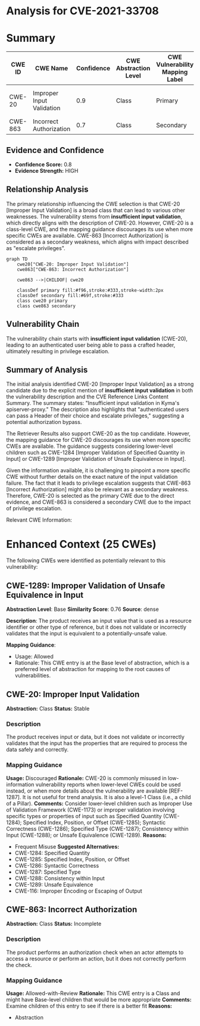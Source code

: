 # Analysis for CVE-2021-33708

# Summary
| CWE ID | CWE Name | Confidence | CWE Abstraction Level | CWE Vulnerability Mapping Label | CWE-Vulnerability Mapping Notes |
|---|---|---|---|---|---|
| CWE-20 | Improper Input Validation | 0.9 | Class | Primary | Discouraged - Consider lower-level children |
| CWE-863 | Incorrect Authorization | 0.7 | Class | Secondary | Allowed-with-Review |

## Evidence and Confidence

*   **Confidence Score:** 0.8
*   **Evidence Strength:** HIGH

## Relationship Analysis
The primary relationship influencing the CWE selection is that CWE-20 [Improper Input Validation] is a broad class that can lead to various other weaknesses. The vulnerability stems from **insufficient input validation**, which directly aligns with the description of CWE-20. However, CWE-20 is a class-level CWE, and the mapping guidance discourages its use when more specific CWEs are available. CWE-863 [Incorrect Authorization] is considered as a secondary weakness, which aligns with impact described as "escalate privileges".

```mermaid
graph TD
    cwe20["CWE-20: Improper Input Validation"]
    cwe863["CWE-863: Incorrect Authorization"]
    
    cwe863 -->|CHILDOF| cwe20
    
    classDef primary fill:#f96,stroke:#333,stroke-width:2px
    classDef secondary fill:#69f,stroke:#333
    class cwe20 primary
    class cwe863 secondary
```

## Vulnerability Chain
The vulnerability chain starts with **insufficient input validation** (CWE-20), leading to an authenticated user being able to pass a crafted header, ultimately resulting in privilege escalation.

## Summary of Analysis
The initial analysis identified CWE-20 [Improper Input Validation] as a strong candidate due to the explicit mention of **insufficient input validation** in both the vulnerability description and the CVE Reference Links Content Summary. The summary states: "Insufficient input validation in Kyma's apiserver-proxy." The description also highlights that "authenticated users can pass a Header of their choice and escalate privileges," suggesting a potential authorization bypass.

The Retriever Results also support CWE-20 as the top candidate. However, the mapping guidance for CWE-20 discourages its use when more specific CWEs are available. The guidance suggests considering lower-level children such as CWE-1284 [Improper Validation of Specified Quantity in Input] or CWE-1289 [Improper Validation of Unsafe Equivalence in Input].

Given the information available, it is challenging to pinpoint a more specific CWE without further details on the exact nature of the input validation failure. The fact that it leads to privilege escalation suggests that CWE-863 [Incorrect Authorization] might also be relevant as a secondary weakness. Therefore, CWE-20 is selected as the primary CWE due to the direct evidence, and CWE-863 is considered a secondary CWE due to the impact of privilege escalation.

Relevant CWE Information:

# Enhanced Context (25 CWEs)
The following CWEs were identified as potentially relevant to this vulnerability:

## CWE-1289: Improper Validation of Unsafe Equivalence in Input
**Abstraction Level**: Base
**Similarity Score**: 0.76
**Source**: dense

**Description**:
The product receives an input value that is used as a resource identifier or other type of reference, but it does not validate or incorrectly validates that the input is equivalent to a potentially-unsafe value.

**Mapping Guidance**:
- Usage: Allowed
- Rationale: This CWE entry is at the Base level of abstraction, which is a preferred level of abstraction for mapping to the root causes of vulnerabilities.

## CWE-20: Improper Input Validation
**Abstraction:** Class
**Status:** Stable

### Description
The product receives input or data, but it does
        not validate or incorrectly validates that the input has the
        properties that are required to process the data safely and
        correctly.

### Mapping Guidance
**Usage:** Discouraged
**Rationale:** CWE-20 is commonly misused in low-information vulnerability reports when lower-level CWEs could be used instead, or when more details about the vulnerability are available [REF-1287]. It is not useful for trend analysis. It is also a level-1 Class (i.e., a child of a Pillar).
**Comments:** Consider lower-level children such as Improper Use of Validation Framework (CWE-1173) or improper validation involving specific types or properties of input such as Specified Quantity (CWE-1284); Specified Index, Position, or Offset (CWE-1285); Syntactic Correctness (CWE-1286); Specified Type (CWE-1287); Consistency within Input (CWE-1288); or Unsafe Equivalence (CWE-1289).
**Reasons:**
- Frequent Misuse
**Suggested Alternatives:**
- CWE-1284: Specified Quantity
- CWE-1285: Specified Index, Position, or Offset
- CWE-1286: Syntactic Correctness
- CWE-1287: Specified Type
- CWE-1288: Consistency within Input
- CWE-1289: Unsafe Equivalence
- CWE-116: Improper Encoding or Escaping of Output

## CWE-863: Incorrect Authorization
**Abstraction:** Class
**Status:** Incomplete

### Description
The product performs an authorization check when an actor attempts to access a resource or perform an action, but it does not correctly perform the check.

### Mapping Guidance
**Usage:** Allowed-with-Review
**Rationale:** This CWE entry is a Class and might have Base-level children that would be more appropriate
**Comments:** Examine children of this entry to see if there is a better fit
**Reasons:**
- Abstraction